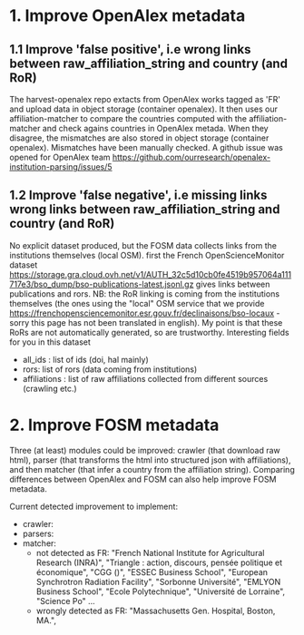 # 1. Improve OpenAlex metadata
## 1.1 Improve 'false positive', i.e wrong links between raw_affiliation_string and country (and RoR)
The harvest-openalex repo extacts from OpenAlex works tagged as 'FR' and upload data in object storage (container openalex).
It then uses our affiliation-matcher to compare the countries computed with the affiliation-matcher and check agains countries in OpenAlex metada. When they disagree, the mismatches are also stored in object storage (container openalex).
Mismatches have been manually checked.
A github issue was opened for OpenAlex team https://github.com/ourresearch/openalex-institution-parsing/issues/5 

## 1.2 Improve 'false negative', i.e missing links wrong links between raw_affiliation_string and country (and RoR)
No explicit dataset produced, but the FOSM data collects links from the institutions themselves (local OSM). first the French OpenScienceMonitor dataset https://storage.gra.cloud.ovh.net/v1/AUTH_32c5d10cb0fe4519b957064a111717e3/bso_dump/bso-publications-latest.jsonl.gz gives links between publications and rors. NB: the RoR linking is coming from the institutions themselves (the ones using the "local" OSM service that we provide https://frenchopensciencemonitor.esr.gouv.fr/declinaisons/bso-locaux - sorry this page has not been translated in english). My point is that these RoRs are not automatically generated, so are trustworthy.
Interesting fields for you in this dataset
 - all_ids : list of ids (doi, hal mainly)
 - rors: list of rors (data coming from institutions)
 - affiliations : list of raw affiliations collected from different sources (crawling etc.)

# 2. Improve FOSM metadata
Three (at least) modules could be improved: crawler (that download raw html), parser (that transforms the html into structured json with affiliations), and then matcher (that infer a country from the affiliation string).
Comparing differences between OpenAlex and FOSM can also help improve FOSM metadata.

Current detected improvement to implement:
 - crawler: 
 - parsers: 
 - matcher:
    - not detected as FR: "French National Institute for Agricultural Research (INRA)", "Triangle : action, discours, pensée politique et économique", "CGG ()", "ESSEC Business School", "European Synchrotron Radiation Facility", "Sorbonne Université", "EMLYON Business School", "Ecole Polytechnique", "Université de Lorraine", "Science Po" ...
    - wrongly detected as FR: "Massachusetts Gen. Hospital, Boston, MA.",     
